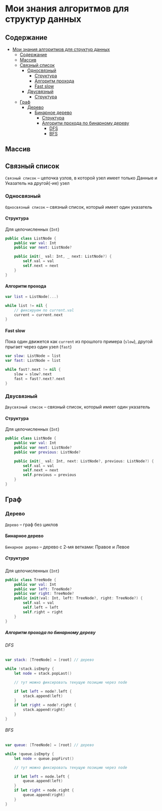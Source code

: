 # Мои знания алгоритмов для структур данных

## Содержание

- [Мои знания алгоритмов для структур данных](#мои-знания-алгоритмов-для-структур-данных)
  - [Содержание](#содержание)
  - [Массив](#массив)
  - [Связный список](#связный-список)
    - [Односвязный](#односвязный)
      - [Структура](#структура)
      - [Алгоритм прохода](#алгоритм-прохода)
      - [Fast slow](#fast-slow)
    - [Двусвязный](#двусвязный)
      - [Структура](#структура-1)
  - [Граф](#граф)
    - [Дерево](#дерево)
      - [Бинарное дерево](#бинарное-дерево)
        - [Структура](#структура-2)
        - [Алгоритм прохода по бинарному дереву](#алгоритм-прохода-по-бинарному-дереву)
          - [DFS](#dfs)
          - [ВFS](#вfs)

## Массив

## Связный список

`Связный список` – цепочка узлов, в которой узел имеет только Данные и Указатель на другой(-ие) узел

### Односвязный

`Односвязный список` – связный список, который имеет один указатель

#### Структура
Для целочисленных (`Int`)
```swift
public class ListNode {
    public var val: Int
    public var next: ListNode?

    public init(_ val: Int, _ next: ListNode?) { 
        self.val = val
        self.next = next
    }
}
```

#### Алгоритм прохода

```swift
var list = ListNode(...)

while list != nil {
    // фиксируем по current.val
    current = current.next
}
```

#### Fast slow
Пока один движется как `current` из прошлого примера (`slow`), другой прыгает через один узел (`fast`)
```swift
var slow: ListNode = list
var fast: ListNode = list

while fast?.next != nil {
    slow = slow?.next
    fast = fast?.next?.next
}
```

### Двусвязный

`Двусвязный список` – связный список, который имеет один указатель

#### Структура
Для целочисленных (`Int`)
```swift
public class ListNode {
    public var val: Int
    public var next: ListNode?
    public var previous: ListNode?

    public init(_ val: Int, next: ListNode?, previous: ListNode?) { 
        self.val = val
        self.next = next
        self.previous = previous
    }
}
```

## Граф

### Дерево

`Дерево` – граф без циклов

#### Бинарное дерево

`Бинарное дерево` – дерево с 2-мя ветками: Правое и Левое

##### Структура
Для целочисленных (`Int`)
```swift
public class TreeNode {
    public var val: Int
    public var left: TreeNode?
    public var right: TreeNode?
    public init(val: Int, left: TreeNode?, right: TreeNode?) {
        self.val = val
        self.left = left
        self.right = right
    }
}
```

##### Алгоритм прохода по бинарному дереву

###### DFS

```swift
var stack: [TreeNode] = [root] // дерево

while !stack.isEmpty {
    let node = stack.popLast()

    // тут можно фиксировать текущую позицию через node

    if let left = node?.left {
        stack.append(left)
    }
    if let right = node?.right {
        stack.append(right)
    }
}
```

###### ВFS

```swift
var queue: [TreeNode] = [root] // дерево

while !queue.isEmpty {
    let node = queue.popFirst()

    // тут можно фиксировать текущую позицию через node

    if let left = node.left {
        queue.append(left)
    }
    if let right = node.right {
        queue.append(right)
    }
}
```
